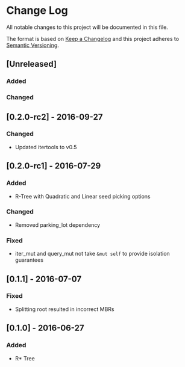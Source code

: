 # Change Log
All notable changes to this project will be documented in this file.

The format is based on [Keep a Changelog](http://keepachangelog.com/) 
and this project adheres to [Semantic Versioning](http://semver.org/).

## [Unreleased]
### Added

### Changed

## [0.2.0-rc2] - 2016-09-27
### Changed
- Updated itertools to v0.5

## [0.2.0-rc1] - 2016-07-29
### Added
- R-Tree with Quadratic and Linear seed picking options

### Changed
- Removed parking_lot dependency

### Fixed 
- iter\_mut and query\_mut not take `&mut self` to provide isolation guarantees

## [0.1.1] - 2016-07-07
### Fixed
- Splitting root resulted in incorrect MBRs

## [0.1.0] - 2016-06-27
### Added
- R* Tree